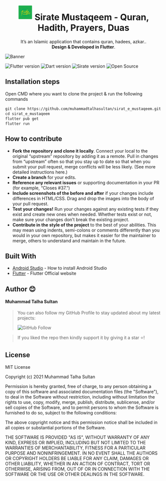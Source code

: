 
<h1 align="center"> <img height='50' alt='icon' src='./assets/logo.png'/>  Sirate Mustaqeem - Quran, Hadith, Prayers, Duas</h1><p align="center">It’s an Islamic application that contains quran, hadees, azkar.</b>. <br> <b>Design & Developed in Flutter</b>.</p>

![Banner](assets/banner.png)

![Flutter version](https://img.shields.io/badge/Flutter-Version%202.5.0-blue) ![Dart version](https://img.shields.io/badge/Dart-Version%202.14.1-blue) ![Sirate version](https://img.shields.io/badge/Siate%20Mustaqeem-Version%201.0.0-green) ![Open Source](https://img.shields.io/badge/Open%20Source-%E2%9D%A4-red?style=flat)

## Installation steps

Open CMD where you want to clone the project & run the following commands

```
git clone https://github.com/muhammadtalhasultan/sirat_e_mustaqeem.git
cd sirat_e_mustaqeem
flutter pub get
flutter run
```
## How to contribute

- **Fork the repository and clone it locally**. Connect your local to the original “upstream” repository by adding it as a remote. Pull in changes from “upstream” often so that you stay up to date so that when you submit your pull request, merge conflicts will be less likely. (See more detailed instructions here.)
- **Create a branch** for your edits.
- **Reference any relevant issues** or supporting documentation in your PR (for example, “Closes #37.”)
- **Include screenshots of the before and after** if your changes include differences in HTML/CSS. Drag and drop the images into the body of your pull request.
- **Test your changes!** Run your changes against any existing tests if they exist and create new ones when needed. Whether tests exist or not, make sure your changes don’t break the existing project.
- **Contribute in the style of the project** to the best of your abilities. This may mean using indents, semi-colons or comments differently than you would in your own repository, but makes it easier for the maintainer to merge, others to understand and maintain in the future.

## Built With

- [Android Studio](https://developer.android.com/studio/install) - How to install Android Studio
- [Flutter](https://flutter.dev) - Flutter Official website

## Author 😊

#### Muhammad Talha Sultan

> You can also follow my GitHub Profile to stay updated about my latest projects: 
> 
> ![GitHub Follow](https://img.shields.io/github/followers/muhammadtalhasultan)

> If you liked the repo then kindly support it by giving it a star ⭐!

## License

MIT License

Copyright (c) 2021 Muhammad Talha Sultan

Permission is hereby granted, free of charge, to any person obtaining a copy
of this software and associated documentation files (the "Software"), to deal
in the Software without restriction, including without limitation the rights
to use, copy, modify, merge, publish, distribute, sublicense, and/or sell
copies of the Software, and to permit persons to whom the Software is
furnished to do so, subject to the following conditions:

The above copyright notice and this permission notice shall be included in all
copies or substantial portions of the Software.

THE SOFTWARE IS PROVIDED "AS IS", WITHOUT WARRANTY OF ANY KIND, EXPRESS OR
IMPLIED, INCLUDING BUT NOT LIMITED TO THE WARRANTIES OF MERCHANTABILITY,
FITNESS FOR A PARTICULAR PURPOSE AND NONINFRINGEMENT. IN NO EVENT SHALL THE
AUTHORS OR COPYRIGHT HOLDERS BE LIABLE FOR ANY CLAIM, DAMAGES OR OTHER
LIABILITY, WHETHER IN AN ACTION OF CONTRACT, TORT OR OTHERWISE, ARISING FROM,
OUT OF OR IN CONNECTION WITH THE SOFTWARE OR THE USE OR OTHER DEALINGS IN THE
SOFTWARE.
